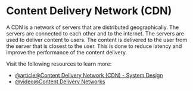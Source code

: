 # Content Delivery Network (CDN)

A CDN is a network of servers that are distributed geographically. The servers are connected to each other and to the internet. The servers are used to deliver content to users. The content is delivered to the user from the server that is closest to the user. This is done to reduce latency and improve the performance of the content delivery.

Visit the following resources to learn more:

- [@article@Content Delivery Network (CDN) - System Design](https://dev.to/karanpratapsingh/system-design-the-complete-course-10fo#content-delivery-network-cdn)
- [@video@Content Delivery Networks](https://www.youtube.com/watch?v=6DXEPcXKQNY)
